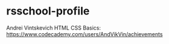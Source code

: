 # rsschool-profile
Andrei Vintskevich
HTML CSS Basics: https://www.codecademy.com/users/AndVikVin/achievements
